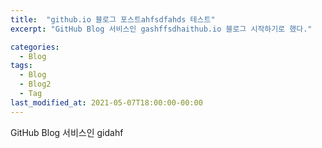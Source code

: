 ```yaml
---
title:  "github.io 블로그 포스트ahfsdfahds 테스트"
excerpt: "GitHub Blog 서비스인 gashffsdhaithub.io 블로그 시작하기로 했다."

categories:
  - Blog
tags:
  - Blog
  - Blog2
  - Tag
last_modified_at: 2021-05-07T18:00:00-00:00
---
```


GitHub Blog 서비스인 gidahf

